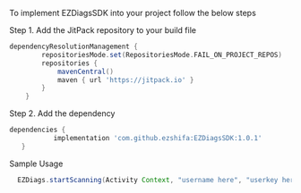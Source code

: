 To implement EZDiagsSDK into your project follow the below steps

Step 1. Add the JitPack repository to your build file
```gradle
dependencyResolutionManagement {
		repositoriesMode.set(RepositoriesMode.FAIL_ON_PROJECT_REPOS)
		repositories {
			mavenCentral()
			maven { url 'https://jitpack.io' }
		}
	}
  ```
 Step 2. Add the dependency
 ```gradle
 dependencies {
	        implementation 'com.github.ezshifa:EZDiagsSDK:1.0.1'
	}
  ```

Sample Usage
```gradle
  EZDiags.startScanning(Activity Context, "username here", "userkey here")
  ```
